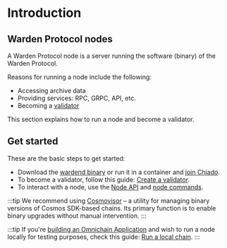 ﻿---
sidebar_position: 1
---

# Introduction

## Warden Protocol nodes

A Warden Protocol node is a server running the software (binary) of the Warden Protocol.

Reasons for running a node include the following:

- Accessing archive data
- Providing services: RPC, GRPC, API, etc.
- Becoming a [validator](/learn/glossary#validator)

This section explains how to run a node and become a validator.

## Get started

These are the basic steps to get started:

- Download the [wardend binary](https://github.com/warden-protocol/wardenprotocol/releases) or run it in a container and [join Chiado](chiado-testnet/join-chiado).  
- To become a validator, follow this guide: [Create a validator](create-a-validator).
- To interact with a node, use the [Node API](node-api-reference) and [node commands](node-commands).

:::tip
We recommend using [Cosmovisor](https://docs.archway.io/validators/running-a-node/cosmovisor) – a utility for managing binary versions of Cosmos SDK-based chains. Its primary function is to enable binary upgrades without manual intervention.
:::

:::tip
If you're [building an Omnichain Application](/build-an-app/introduction) and wish to run a node locally for testing purposes, check this guide: [Run a local chain](/build-an-app/test/run-a-local-chain).
:::
